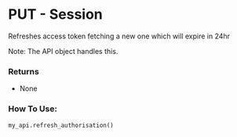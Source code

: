 # PUT - Session

Refreshes access token fetching a new one which will expire in 24hr

Note: The API object handles this.

### Returns

* None

### How To Use:

```python
my_api.refresh_authorisation()
```

